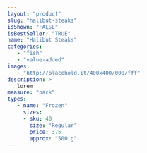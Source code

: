 ```yaml
---
layout: "product"
slug: "halibut-steaks"
isShown: "FALSE"
isBestSeller: "TRUE"
name: "Halibut Steaks"
categories:
   - "fish"
   - "value-added"
images:
   - "http://placehold.it/400x400/000/fff"
description: >
   lorem
measure: "pack"
types: 
   - name: "Frozen"
     sizes: 
     - sku: 40
       size: "Regular"
       price: 375
       approx: "500 g"
---
```

